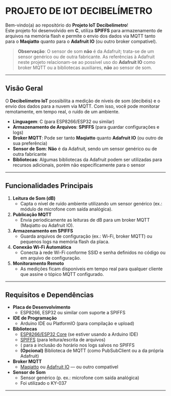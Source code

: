 # PROJETO DE IOT DECIBELÍMETRO

Bem-vindo(a) ao repositório do **Projeto IoT Decibelímetro**!  
Este projeto foi desenvolvido em **C**, utiliza **SPIFFS** para armazenamento de arquivos na memória flash e permite o envio dos dados via MQTT tanto para o **Maqiatto** quanto para o **Adafruit IO** (ou outro broker compatível).  

> **Observação**: O sensor de som **não** é da Adafruit; trata-se de um sensor genérico ou de outra fabricante. As referências à Adafruit neste projeto relacionam-se ao possível uso do **Adafruit IO** como broker MQTT ou a bibliotecas auxiliares, **não** ao sensor de som.

---

## Visão Geral

O **Decibelímetro IoT** possibilita a medição de níveis de som (decibéis) e o envio dos dados para a nuvem via MQTT. Com isso, você pode monitorar remotamente, em tempo real, o ruído de um ambiente.

- **Linguagem**: C (para ESP8266/ESP32 ou similar)  
- **Armazenamento de Arquivos**: **SPIFFS** (para guardar configurações e logs)  
- **Broker MQTT**: Pode ser tanto **Maqiatto** quanto **Adafruit IO** (ou outro de sua preferência)  
- **Sensor de Som**: **Não** é da Adafruit, sendo um sensor genérico ou de outra fabricante  
- **Bibliotecas**: Algumas bibliotecas da Adafruit podem ser utilizadas para recursos adicionais, porém não especificamente para o sensor

---

## Funcionalidades Principais

1. **Leitura de Som (dB)**  
   - Capta o nível de ruído ambiente utilizando um sensor genérico (ex.: módulo de microfone com saída analógica).
2. **Publicação MQTT**  
   - Envia periodicamente as leituras de dB para um broker MQTT (Maqiatto ou Adafruit IO).
3. **Armazenamento em SPIFFS**  
   - Guarda arquivos de configuração (ex.: Wi-Fi, broker MQTT) ou pequenos logs na memória flash da placa.
4. **Conexão Wi-Fi Automática**  
   - Conecta à rede Wi-Fi conforme SSID e senha definidos no código ou em arquivo de configuração.
5. **Monitoramento Remoto**  
   - As medições ficam disponíveis em tempo real para qualquer cliente que assine o tópico MQTT configurado.

---

## Requisitos e Dependências

- **Placa de Desenvolvimento**  
  - ESP8266, ESP32 ou similar com suporte a SPIFFS
- **IDE de Programação**  
  - Arduino IDE ou PlatformIO (para compilação e upload)
- **Bibliotecas**  
  - [ESP8266/ESP32 Core](https://github.com/esp8266/Arduino) (se estiver usando a Arduino IDE)  
  - [SPIFFS](https://github.com/espressif/arduino-esp32fs-plugin) (para leitura/escrita de arquivos)
  - <ctime> ( para a inclusão do horário nos logs salvos no SPIFFS
  - **(Opcional)** Biblioteca de MQTT (como PubSubClient ou a da própria Adafruit)  
- **Broker MQTT**  
  - [Maqiatto](https://www.maqiatto.com/) ou [Adafruit IO](https://io.adafruit.com/) — ou outro compatível
- **Sensor de Som**  
  - Sensor genérico (p. ex.: microfone com saída analógica)
  - Foi utilizado o KY-037

---

